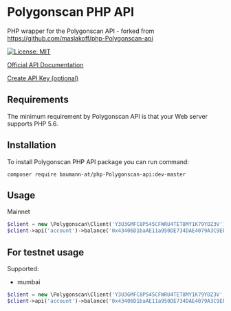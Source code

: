 # Polygonscan PHP API

PHP wrapper for the Polygonscan API - forked from https://github.com/maslakoff/php-Polygonscan-api

[![License: MIT](https://img.shields.io/badge/License-MIT-green.svg)](https://opensource.org/licenses/MIT)

[Official API Documentation](https://docs.polygonscan.com/)

[Create API Key (optional)](https://docs.polygonscan.com/getting-started/viewing-api-usage-statistics)

## Requirements

The minimum requirement by Polygonscan API is that your Web server supports PHP 5.6.

## Installation

To install Polygonscan PHP API package you can run command:

```
composer require baumann-at/php-Polygonscan-api:dev-master
```

## Usage

Mainnet

```php
$client = new \Polygonscan\Client('Y3U3GMFC8P545CFWRU4TET8MY1K79YDZ3V');
$client->api('account')->balance('0x43406D1baAE11a950DE734DAE4079A3C9Eb48DAf');
```

## For testnet usage

Supported:

-   mumbai

```php
$client = new \Polygonscan\Client('Y3U3GMFC8P545CFWRU4TET8MY1K79YDZ3V', PolygonscanAPIConf::TESTNET_MUMBAI);
$client->api('account')->balance('0x43406D1baAE11a950DE734DAE4079A3C9Eb48DAf');
```
